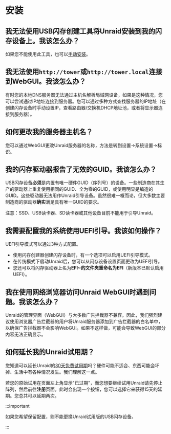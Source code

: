 # 安装

## 我无法使用USB闪存创建工具将Unraid安装到我的闪存设备上。我该怎么办？

如果您不能使用此工具，也可以[手动安装](../getting-started/manual-install-method.md)。

## 我无法使用`http://tower`或`http://tower.local`连接到WebGUI。我该怎么办？

有时您的本地DNS服务器无法通过主机名解析局域网设备，如果是这种情况，您可以尝试通过IP地址连接到服务器。您可以通过多种方式查找服务器的IP地址（在创建闪存设备时手动设置IP，查看路由器/交换机DHCP地址池，或者将显示器连接到服务器）。

## 如何更改我的服务器主机名？

您可以通过WebGUI更改Unraid服务器的名称，方法是转到设置→系统设置→标识。

## 我的闪存驱动器报告了无效的GUID。我该怎么办？

USB闪存设备**必须**是内置有唯一硬件GUID（序列号）的设备。一些制造商在其生产的驱动器上重复使用相同的GUID、全为零的GUID，或使用明显是编造的GUID。这些驱动器无法用作Unraid引导设备。虽然很难一概而论，但大多数主要制造商的驱动器**确实**满足具有唯一GUID的要求。

注意：SSD、USB读卡器、SD读卡器或其他设备目前不能用于引导Unraid。

## 我需要配置我的系统使用UEFI引导。我该如何操作？

UEFI引导模式可以通过3种方式配置。
- 使用闪存创建器创建闪存设备时，有一个选项可以启用UEFI引导模式。
- 在传统模式下启动Unraid后，您可以从闪存设备设置页面更改为UEFI引导。
- 您还可以将闪存驱动器上名为**EFI~**的文件夹重命名为**EFI**（新版本已默认启用UEFI）。

## 我在使用网络浏览器访问Unraid WebGUI时遇到问题。我该怎么办？

Unraid的管理界面（WebGUI）与大多数广告拦截器不兼容。因此，我们强烈建议使用浏览器广告拦截器的用户将Unraid服务器添加到广告拦截器的白名单中，以确保广告拦截器不会影响WebGUI。如果不这样做，可能会导致WebGUI的部分内容无法正确显示。

## 如何延长我的Unraid试用期？

您知道可以延长Unraid的[30天免费试用期](https://unraid.net/download)吗？硬件可能不适合、东西可能会坏掉、生活中有各种情况发生。我们理解这一点。

若您的原始试用在页面左上角显示"已过期"，而您想要继续试用Unraid请先停止阵列，然后前往**注册**页面。此时会出现一个按钮，您可以选择它来获得15天的延期。您总共可以延期两次。

:::important

如果您希望保留配置，则不能更换Unraid试用版的USB闪存设备。

::: 